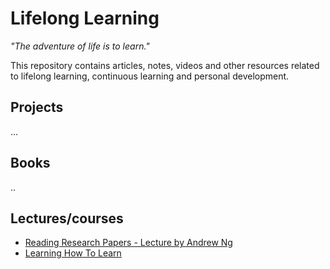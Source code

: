 # Lifelong Learning
_"The adventure of life is to learn."_

This repository contains articles, notes, videos and other resources related to lifelong learning, continuous learning and personal development.

## Projects
...

## Books
..

## Lectures/courses
* [Reading Research Papers - Lecture by Andrew Ng](https://www.youtube.com/watch?v=733m6qBH-jI&ab_channel=stanfordonline)
* [Learning How To Learn](https://www.coursera.org/learn/learning-how-to-learn)
